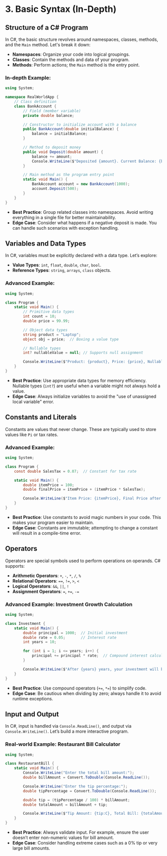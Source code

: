 # 3. Basic Syntax (In-Depth)

## Structure of a C# Program

In C#, the basic structure revolves around namespaces, classes, methods, and the `Main` method. Let's break it down:

- **Namespaces**: Organize your code into logical groupings.
- **Classes**: Contain the methods and data of your program.
- **Methods**: Perform actions; the `Main` method is the entry point.

### In-depth Example:

```csharp
using System;

namespace RealWorldApp {
    // Class definition
    class BankAccount {
        // Field (member variable)
        private double balance;

        // Constructor to initialize account with a balance
        public BankAccount(double initialBalance) {
            balance = initialBalance;
        }

        // Method to deposit money
        public void Deposit(double amount) {
            balance += amount;
            Console.WriteLine($"Deposited {amount}. Current Balance: {balance}");
        }

        // Main method as the program entry point
        static void Main() {
            BankAccount account = new BankAccount(1000);
            account.Deposit(500);
        }
    }
}
```

- **Best Practice**: Group related classes into namespaces. Avoid writing everything in a single file for better maintainability.
- **Edge Case**: Consider what happens if a negative deposit is made. You can handle such scenarios with exception handling.

## Variables and Data Types

In C#, variables must be explicitly declared with a data type. Let’s explore:

- **Value Types**: `int`, `float`, `double`, `char`, `bool`.
- **Reference Types**: `string`, `arrays`, `class` objects.

### Advanced Example:

```csharp
using System;

class Program {
    static void Main() {
        // Primitive data types
        int count = 10;
        double price = 99.99;

        // Object data types
        string product = "Laptop";
        object obj = price;  // Boxing a value type

        // Nullable types
        int? nullableValue = null; // Supports null assignment

        Console.WriteLine($"Product: {product}, Price: {price}, Nullable Value: {nullableValue ?? 0}");
    }
}
```

- **Best Practice**: Use appropriate data types for memory efficiency. Nullable types (`int?`) are useful when a variable might not always hold a value.
- **Edge Case**: Always initialize variables to avoid the "use of unassigned local variable" error.

## Constants and Literals

Constants are values that never change. These are typically used to store values like `Pi` or tax rates.

### Advanced Example:

```csharp
using System;

class Program {
    const double SalesTax = 0.07;  // Constant for tax rate

    static void Main() {
        double itemPrice = 100;
        double finalPrice = itemPrice + (itemPrice * SalesTax);

        Console.WriteLine($"Item Price: {itemPrice}, Final Price after Tax: {finalPrice}");
    }
}
```

- **Best Practice**: Use constants to avoid magic numbers in your code. This makes your program easier to maintain.
- **Edge Case**: Constants are immutable; attempting to change a constant will result in a compile-time error.

## Operators

Operators are special symbols used to perform operations on operands. C# supports:

- **Arithmetic Operators**: `+`, `-`, `*`, `/`, `%`
- **Relational Operators**: `==`, `!=`, `>`, `<`
- **Logical Operators**: `&&`, `||`, `!`
- **Assignment Operators**: `=`, `+=`, `-=`

### Advanced Example: Investment Growth Calculation

```csharp
using System;

class Investment {
    static void Main() {
        double principal = 1000;  // Initial investment
        double rate = 0.05;       // Interest rate
        int years = 10;

        for (int i = 1; i <= years; i++) {
            principal += principal * rate;  // Compound interest calculation
        }

        Console.WriteLine($"After {years} years, your investment will be worth {principal:C}");
    }
}
```

- **Best Practice**: Use compound operators (`+=`, `*=`) to simplify code.
- **Edge Case**: Be cautious when dividing by zero; always handle it to avoid runtime exceptions.

## Input and Output

In C#, input is handled via `Console.ReadLine()`, and output via `Console.WriteLine()`. Let’s build a more interactive program.

### Real-world Example: Restaurant Bill Calculator

```csharp
using System;

class RestaurantBill {
    static void Main() {
        Console.WriteLine("Enter the total bill amount:");
        double billAmount = Convert.ToDouble(Console.ReadLine());

        Console.WriteLine("Enter the tip percentage:");
        double tipPercentage = Convert.ToDouble(Console.ReadLine());

        double tip = (tipPercentage / 100) * billAmount;
        double totalAmount = billAmount + tip;

        Console.WriteLine($"Tip Amount: {tip:C}, Total Bill: {totalAmount:C}");
    }
}
```

- **Best Practice**: Always validate input. For example, ensure the user doesn’t enter non-numeric values for bill amount.
- **Edge Case**: Consider handling extreme cases such as a 0% tip or very large bill amounts.
